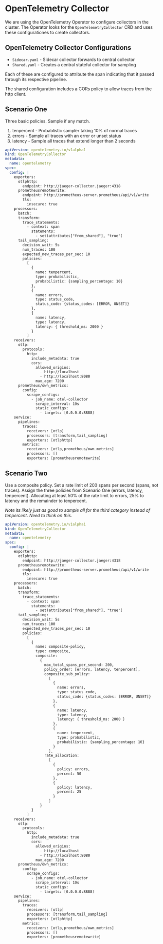 # OpenTelemetry Collector

We are using the OpenTelemetry Operator to configure collectors 
in the cluster. The Operator looks for the `OpenTelemetryCollector`
CRD and uses these configurationes to create collectors.

## OpenTelemetry Collector Configurations

* `Sidecar.yaml` - Sidecar collector forwards to central collector
* `Shared.yaml` - Creates a central stateful collector for sampling

Each of these are configured to attribute the span indicating that
it passed through its respective pipeline.

The shared configuration includes a CORs policy to allow traces from 
the http client.

## Scenario One

Three basic policies. Sample if any match.

1. tenpercent - Probablistic sampler taking 10% of normal traces
2. errors - Sample all traces with an error or unset status
3. latency - Sample all traces that extend longer than 2 seconds

```yaml
apiVersion: opentelemetry.io/v1alpha1
kind: OpenTelemetryCollector
metadata:
  name: opentelemetry
spec:
  config: |
    exporters:
      otlphttp:
        endpoint: http://jaeger-collector.jaeger:4318
      prometheusremotewrite:
        endpoint: http://prometheus-server.prometheus/api/v1/write
        tls:
          insecure: true
    processors:
      batch:
      transform:
        trace_statements:
          - context: span
            statements:
              - set(attributes["from_shared"], "true")
      tail_sampling:
        decision_wait: 5s
        num_traces: 100
        expected_new_traces_per_sec: 10
        policies:
          [
            {
              name: tenpercent,
              type: probabilistic,
              probabilistic: {sampling_percentage: 10}
            },
            { 
              name: errors,
              type: status_code,
              status_code: {status_codes: [ERROR, UNSET]}
            },
            {
              name: latency,
              type: latency,
              latency: { threshold_ms: 2000 }
            }
          ]
    receivers:
      otlp:
        protocols:
          http:
            include_metadata: true
            cors:
              allowed_origins:
                - http://localhost
                - http://localhost:8080
              max_age: 7200
      prometheus/own_metrics:
        config:
          scrape_configs:
            - job_name: otel-collector
              scrape_interval: 10s
              static_configs:
                - targets: [0.0.0.0:8888]
    service:
      pipelines:
        traces:
          receivers: [otlp]
          processors: [transform,tail_sampling]
          exporters: [otlphttp]
        metrics:
          receivers: [otlp,prometheus/own_metrics]
          processors: []
          exporters: [prometheusremotewrite]
```

## Scenario Two

Use a composite policy. Set a rate limit of 200 spans per second (spans, not traces). 
Assign the three policies from Scenario One (errors, latency, tenpercent). Allocating
at least 50% of the rate limit to errors, 25% to latency and the remainder to tenpercent.

*Note its likely just as good to sample all for the third category instead of tenpercent. Need to think on this.*

```yaml
apiVersion: opentelemetry.io/v1alpha1
kind: OpenTelemetryCollector
metadata:
  name: opentelemetry
spec:
  config: |
    exporters:
      otlphttp:
        endpoint: http://jaeger-collector.jaeger:4318
      prometheusremotewrite:
        endpoint: http://prometheus-server.prometheus/api/v1/write
        tls:
          insecure: true
    processors:
      batch:
      transform:
        trace_statements:
          - context: span
            statements:
              - set(attributes["from_shared"], "true")
      tail_sampling:
        decision_wait: 5s
        num_traces: 100
        expected_new_traces_per_sec: 10
        policies:
          [
            {
              name: composite-policy,
              type: composite,
              composite:
                {
                  max_total_spans_per_second: 200,
                  policy_order: [errors, latency, tenpercent],
                  composite_sub_policy:
                    [
                      {
                        name: errors,
                        type: status_code,
                        status_code: {status_codes: [ERROR, UNSET]}
                      },
                      {
                        name: latency,
                        type: latency,
                        latency: { threshold_ms: 2000 }
                      },
                      {
                        name: tenpercent,
                        type: probabilistic,
                        probabilistic: {sampling_percentage: 10}
                      }
                    ],
                  rate_allocation:
                    [
                      {
                        policy: errors,
                        percent: 50
                      },
                      {
                        policy: latency,
                        percent: 25
                      }
                    ]
                }
            }
          ]
    receivers:
      otlp:
        protocols:
          http:
            include_metadata: true
            cors:
              allowed_origins:
                - http://localhost
                - http://localhost:8080
              max_age: 7200
      prometheus/own_metrics:
        config:
          scrape_configs:
            - job_name: otel-collector
              scrape_interval: 10s
              static_configs:
                - targets: [0.0.0.0:8888]
    service:
      pipelines:
        traces:
          receivers: [otlp]
          processors: [transform,tail_sampling]
          exporters: [otlphttp]
        metrics:
          receivers: [otlp,prometheus/own_metrics]
          processors: []
          exporters: [prometheusremotewrite]
```
